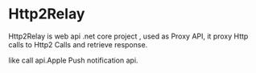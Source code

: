 # Http2Relay
Http2Relay is web api .net core project , used as Proxy API, it proxy Http calls to Http2 Calls and retrieve response.

like call api.Apple Push notification api.
